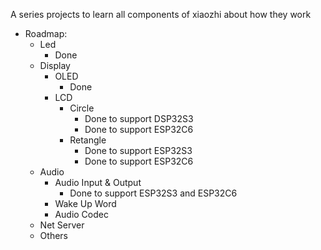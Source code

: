 A series projects to learn all components of xiaozhi about how they work
- Roadmap:
  - Led 
    - Done  
  - Display
    - OLED
      - Done
    - LCD
      - Circle
        - Done to support DSP32S3
        - Done to support ESP32C6
      - Retangle
        - Done to support ESP32S3
        - Done to support ESP32C6
  - Audio 
    - Audio Input & Output
      - Done to support ESP32S3 and ESP32C6
    - Wake Up Word
    - Audio Codec
  - Net Server
  - Others
